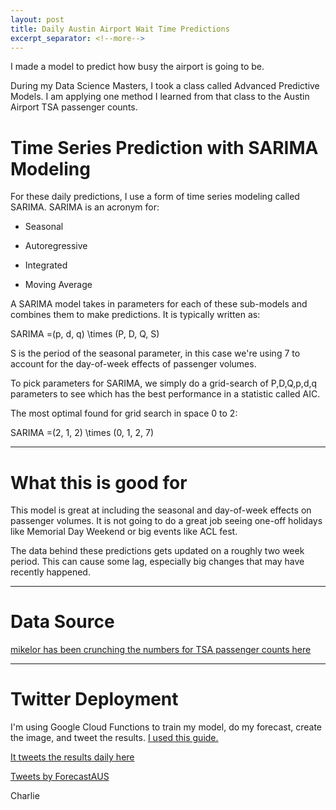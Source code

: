 ```yaml
---
layout: post
title: Daily Austin Airport Wait Time Predictions
excerpt_separator: <!--more-->
---
```


I made a model to predict how busy the airport is going to be.

<!--more-->

During my Data Science Masters, I took a class called Advanced Predictive Models. I am applying one method I learned from that class to the Austin Airport TSA passenger counts. 


# Time Series Prediction with SARIMA Modeling

For these daily predictions, I use a form of time series modeling called SARIMA. SARIMA is an acronym for:

- Seasonal

- Autoregressive

- Integrated

- Moving Average

A SARIMA model takes in parameters for each of these sub-models and combines them to make predictions. It is typically written as:

SARIMA =(p, d, q) \times (P, D, Q, S)

S is the period of the seasonal parameter, in this case we're using 7 to account for the day-of-week effects of passenger volumes.

To pick parameters for SARIMA, we simply do a grid-search of P,D,Q,p,d,q parameters to see which has the best performance in a statistic called AIC.

The most optimal found for grid search in space 0 to 2:

SARIMA =(2, 1, 2) \times (0, 1, 2, 7)

***

# What this is good for

This model is great at including the seasonal and day-of-week effects on passenger volumes. It is not going to do a great job seeing one-off holidays like Memorial Day Weekend or big events like ACL fest. 

The data behind these predictions gets updated on a roughly two week period. This can cause some lag, especially big changes that may have recently happened.

***

# Data Source

[mikelor has been crunching the numbers for TSA passenger counts here](https://github.com/mikelor/TsaThroughput)

***

# Twitter Deployment

I'm using Google Cloud Functions to train my model, do my forecast, create the image, and tweet the results. [I used this guide.](https://anderfernandez.com/en/blog/automate-python-script-google-cloud/)

[It tweets the results daily here](https://twitter.com/ForecastAUS)

<a class="twitter-timeline" href="https://twitter.com/ForecastAUS?ref_src=twsrc%5Etfw">Tweets by ForecastAUS</a> <script async src="https://platform.twitter.com/widgets.js" charset="utf-8"></script>

Charlie
